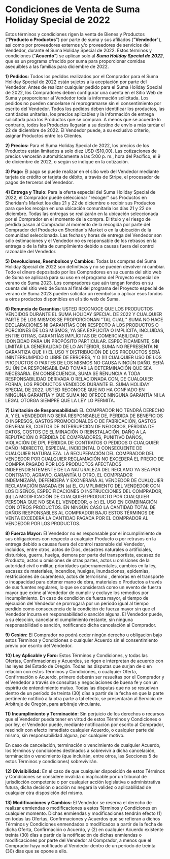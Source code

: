 # Condiciones de Venta de Suma Holiday Special de 2022

Estos términos y condiciones rigen la venta de Bienes y Productos ("**Producto o Productos**") por parte de suma y sus afiliados ("**Vendedor**"), así como por proveedores externos y/o proveedores de servicios del Vendedor, durante el Suma Holiday Special de 2022. Estos términos y condiciones ("**Acuerdo**") se aplican solo al ___Suma Holiday Special de 2022___, que es un programa ofrecido por suma para proporcionar comidas asequibles a las familias para diciembre de 2022.

**1) Pedidos:** Todos los pedidos realizados por el Comprador para el Suma Holiday Special de 2022 están sujetos a la aceptación por parte del Vendedor. Antes de realizar cualquier pedido para el Suma Holiday Special de 2022, los Compradores deben configurar una cuenta en el Sitio Web de Suma y proporcionar al Vendedor toda la información solicitada. Los pedidos no pueden cancelarse ni reprogramarse sin el consentimiento por escrito del Vendedor. Todos los pedidos deben identificar los productos, las cantidades unitarias, los precios aplicables y la información de entrega solicitada para los Productos que se compran. A menos que se acuerde lo contrario, todos los Productos llegarán a su destino de envío a más tardar el 22 de diciembre de 2022. El Vendedor puede, a su exclusivo criterio, asignar Productos entre los Clientes.

**2) Precios:** Para el Suma Holiday Special de 2022, los precios de los Productos están limitados a solo diez USD ($10,00). Las cotizaciones de precios vencerán automáticamente a las 5:00 p. m., hora del Pacífico, el 9 de diciembre de 2022, o según se indique en la cotización.

**3) Pago:** El pago se puede realizar en el sitio web del Vendedor mediante tarjeta de crédito or tarjeta de débito, a través de Stripe, el procesador de pagos de terceros del Vendedor.

**4) Entrega y Título:** Para la oferta especial del Suma Holiday Special de 2022, el Comprador puede seleccionar "recoger" sus Productos en Sheridan's Market los días 21 y 22 de diciembre o recibir sus Productos para que los recojan en una ubicación comunitaria los días 21 y 22 de diciembre. Todas las entregas se realizarán en la ubicación seleccionada por el Comprador en el momento de la compra. El título y el riesgo de pérdida pasan al Comprador al momento de la recogida por parte del Comprador del Producto en Sheridan's Market o en la ubicación de la comunidad seleccionada. Las fechas y horas de entrega del Vendedor son sólo estimaciones y el Vendedor no es responsable de los retrasos en la entrega o de la falta de cumplimiento debido a causas fuera del control razonable del Vendedor.

**5) Devoluciones, Reembolsos y Cambios:** Todas las compras del Suma Holiday Special de 2022 son definitivas y no se pueden devolver ni cambiar. Todo el dinero depositado por los Compradores en su cuenta del sitio web de Suma se aplicará para su uso en el programa del Proyecto especial de verano de Suma 2023. Los compradores que aún tengan fondos en su cuenta del sitio web de Suma al final del programa del Proyecto especial de verano de Suma 2023 pueden solicitar un reembolso o aplicar esos fondos a otros productos disponibles en el sitio web de Suma.

**6) Renuncia de Garantías:** USTED RECONOCE QUE LOS PRODUCTOS VENDIDOS DURANTE EL SUMA HOLIDAY SPECIAL DE 2022 Y CUALQUIER PARTE DE LOS MISMOS SE PROPORCIONAN "TAL CUAL." SUMA NO HACE DECLARACIONES NI GARANTÍAS CON RESPECTO A LOS PRODUCTOS O PORCIONES DE LOS MISMOS, YA SEA EXPLÍCITA O IMPLÍCITA, INCLUIDAS, ENTRE OTRAS, GARANTÍAS IMPLÍCITAS DE COMERCIABILIDAD E IDONEIDAD PARA UN PROPÓSITO PARTICULAR. ESPECÍFICAMENTE, SIN LIMITAR LA GENERALIDAD DE LO ANTERIOR, SUMA NO REPRESENTA NI GARANTIZA QUE (I) EL USO Y DISTRIBUCIÓN DE LOS PRODUCTOS SERÁ ININTERRUMPIDO O LIBRE DE ERRORES, Y O (II) CUALQUIER USO DE LOS PRODUCTOS O PARTES DE LOS MISMOS NO CAUSA NINGÚN DAÑO. SERÁ SU ÚNICA RESPONSABILIDAD TOMAR LA DETERMINACIÓN QUE SEA NECESARIA. EN CONSECUENCIA, SUMA SE RENUNCIA A TODA RESPONSABILIDAD DERIVADA O RELACIONADA CON, DE CUALQUIER FORMA, LOS PRODUCTOS VENDIDOS DURANTE EL SUMA HOLIDAY SPECIAL DE 2022. USTED RECONOCE QUE NO HA CONFIADO EN NINGUNA GARANTÍA Y QUE SUMA NO OFRECE NINGUNA GARANTÍA NI LA ​​LEGAL OTORGA SIEMPRE QUE LA LEY LO PERMITA.

**7) Limitación de Responsabilidad:** EL COMPRADOR NO TENDRÁ DERECHO A, Y EL VENDEDOR NO SERÁ RESPONSABLE DE, PÉRDIDA DE BENEFICIOS O INGRESOS, GASTOS PROMOCIONALES O DE FABRICACIÓN, GASTOS GENERALES, COSTOS DE INTERRUPCIÓN DE NEGOCIOS, PÉRDIDA DE DATOS, COSTOS DE ELIMINACIÓN O REINSTALACIÓN, DAÑO A LA REPUTACIÓN O PÉRDIDA DE COMPRADORES, PUNITIVO DAÑOS, VIOLACIÓN DE DPI, PÉRDIDA DE CONTRATOS O PEDIDOS O CUALQUIER DAÑO INDIRECTO, ESPECIAL, INCIDENTAL O CONSECUENTE DE CUALQUIER NATURALEZA. LA RECUPERACIÓN DEL COMPRADOR DEL VENDEDOR POR CUALQUIER RECLAMACIÓN NO EXCEDERÁ EL PRECIO DE COMPRA PAGADO POR LOS PRODUCTOS AFECTADOS INDEPENDIENTEMENTE DE LA NATURALEZA DEL RECLAMO YA SEA POR CONTRATO, AGRAVIO, GARANTÍA U OTRO. EL COMPRADOR INDEMNIZARÁ, DEFENDERÁ Y EXONERARÁ AL VENDEDOR DE CUALQUIER RECLAMACIÓN BASADA EN (a) EL CUMPLIMIENTO DEL VENDEDOR CON LOS DISEÑOS, ESPECIFICACIONES O INSTRUCCIONES DEL COMPRADOR, (b) LA MODIFICACIÓN DE CUALQUIER PRODUCTO POR CUALQUIER PERSONA QUE NO SEA EL VENDEDOR, o (c) EL USO EN COMBINACIÓN CON OTROS PRODUCTOS. EN NINGÚN CASO LA CANTIDAD TOTAL DE DAÑOS RESPONSABLES AL COMPRADOR BAJO ESTOS TÉRMINOS DE VENTA EXCEDERÁ LA CANTIDAD PAGADA POR EL COMPRADOR AL VENDEDOR POR LOS PRODUCTOS.

**8) Fuerza Mayor:** El Vendedor no es responsable por el incumplimiento de sus obligaciones con respecto a cualquier Producto o por retrasos en la entrega debido a causas fuera del control razonable del Vendedor, incluidos, entre otros, actos de Dios, desastres naturales o artificiales, disturbios, guerra, huelga, demora por parte del transportista, escasez de Producto, actos u omisiones de otras partes, actos u omisiones de la autoridad civil o militar, prioridades gubernamentales, cambios en la ley, escasez de materiales, incendios, huelgas, inundaciones, epidemias, restricciones de cuarentena, actos de terrorismo , demoras en el transporte o incapacidad para obtener mano de obra, materiales o Productos a través de sus fuentes regulares, lo que se considerará como un evento de fuerza mayor que exime al Vendedor de cumplir y excluye los remedios por incumplimiento. En caso de condición de fuerza mayor, el tiempo de ejecución del Vendedor se prorrogará por un período igual al tiempo perdido como consecuencia de la condición de fuerza mayor sin que el Vendedor incurra en responsabilidad o sanción alguna. El Vendedor puede, a su elección, cancelar el cumplimiento restante, sin ninguna responsabilidad o sanción, notificando dicha cancelación al Comprador.

**9) Cesión:** El Comprador no podrá ceder ningún derecho u obligación bajo estos Términos y Condiciones o cualquier Acuerdo sin el consentimiento previo por escrito del Vendedor.

**10) Ley Aplicable y Foro:** Estos Términos y Condiciones, y todas las Ofertas, Confirmaciones y Acuerdos, se rigen e interpretan de acuerdo con las leyes del Estado de Oregón. Todas las disputas que surjan de o en relación con estos Términos y Condiciones, o cualquier Oferta, Confirmación o Acuerdo, primero deberán ser resueltas por el Comprador y el Vendedor a través de consultas y negociaciones de buena fe y con un espíritu de entendimiento mutuo. Todas las disputas que no se resuelvan dentro de un período de treinta (30) días a partir de la fecha en que la parte pertinente notificó a la otra parte a tal efecto, se presentarán al Servicio de Arbitraje de Oregón, para arbitraje vinculante.

**11) Incumplimiento y Terminación:** Sin perjuicio de los derechos o recursos que el Vendedor pueda tener en virtud de estos Términos y Condiciones o por ley, el Vendedor puede, mediante notificación por escrito al Comprador, rescindir con efecto inmediato cualquier Acuerdo, o cualquier parte del mismo, sin responsabilidad alguna, por cualquier motivo.

En caso de cancelación, terminación o vencimiento de cualquier Acuerdo, los términos y condiciones destinados a sobrevivir a dicha cancelación, terminación o vencimiento (que incluirán, entre otros, las Secciones 5 de estos Términos y condiciones) sobrevivirán.

**12) Divisibilidad:** En el caso de que cualquier disposición de estos Términos y Condiciones se considere inválida o inaplicable por un tribunal de jurisdicción competente o por cualquier acción legislativa o administrativa futura, dicha decisión o acción no negará la validez o aplicabilidad de cualquier otra disposición del mismo.

**13) Modificaciones y Cambios:** El Vendedor se reserva el derecho de realizar enmiendas o modificaciones a estos Términos y Condiciones en cualquier momento. Dichas enmiendas y modificaciones tendrán efecto (1) en todas las Ofertas, Confirmaciones y Acuerdos que se refieran a dichos Términos y Condiciones enmendados o modificados a partir de la fecha de dicha Oferta, Confirmación o Acuerdo, y (2) en cualquier Acuerdo existente treinta (30) días a partir de la notificación de dichas enmiendas o modificaciones por parte del Vendedor al Comprador, a menos que el Comprador haya notificado al Vendedor dentro de un período de treinta (30) días que se opone a ello.
